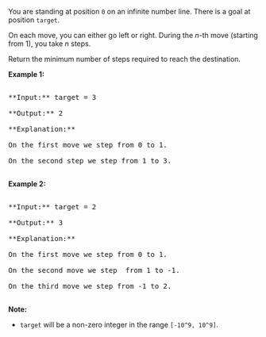 

You are standing at position `0` on an infinite number line.  There is a goal at position `target`.



On each move, you can either go left or right.  During the *n*-th move (starting from 1), you take *n* steps.



Return the minimum number of steps required to reach the destination.


**Example 1:**<br />
<pre>
**Input:** target = 3
**Output:** 2
**Explanation:**
On the first move we step from 0 to 1.
On the second step we step from 1 to 3.
</pre>


**Example 2:**<br />
<pre>
**Input:** target = 2
**Output:** 3
**Explanation:**
On the first move we step from 0 to 1.
On the second move we step  from 1 to -1.
On the third move we step from -1 to 2.
</pre>


**Note:**<br>
- `target` will be a non-zero integer in the range `[-10^9, 10^9]`.

